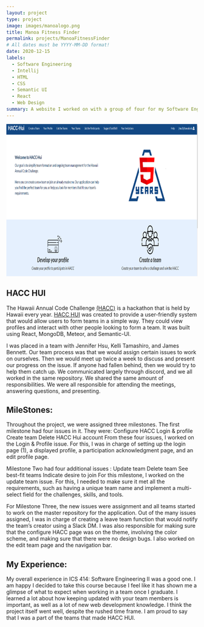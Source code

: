 ```yaml
---
layout: project
type: project
image: images/manoalogo.png
title: Manoa Fitness Finder
permalink: projects/ManoaFitnessFinder
# All dates must be YYYY-MM-DD format!
date: 2020-12-15
labels:
  - Software Engineering
  - Intellij
  - HTML
  - CSS
  - Semantic UI
  - React
  - Web Design
summary: A website I worked on with a group of four for my Software Engineering II class.
---
```


<img class="ui image" src="../images/hacc-landing.png" height="400" width="600" alt="">

## HACC HUI

The Hawaii Annual Code Challenge <a href="https://hacc.hawaii.gov/">(HACC)</a> is a hackathon that is held by Hawaii every year.  <a href="https://hacc-hui.github.io/">HACC HUI</a> was created to provide a user-friendly system that would allow users to form teams in a simple way.  They could view profiles and interact with other people looking to form a team. It was built using React, MongoDB, Meteor, and Semantic-UI.

I was placed in a team with Jennifer Hsu, Kelli Tamashiro, and James Bennett. Our team process was that we would assign certain issues to work on ourselves. Then we would meet up twice a week to discuss and present our progress on the issue. If anyone had fallen behind, then we would try to help them catch up. We communicated largely through discord, and we all worked in the same repository. We shared the same amount of responsibilities. We were all responsible for attending the meetings, answering questions, and presenting. 

## MileStones: 
Throughout the project, we were assigned three milestones. The first milestone had four issues in it. They were:
Configure HACC
Login & profile
Create team
Delete HACC Hui account
	From these four issues, I worked on the Login & Profile issue. For this, I was in charge of setting up the login page (1), a displayed profile, a participation acknowledgment page, and an edit profile page. 

Milestone Two had four  additional issues :
Update team
Delete team
See best-fit teams
Indicate desire to join
For this milestone, I worked on the update team issue. For this, I needed to make sure it met all the requirements, such as having a unique team name and implement a multi-select field for the challenges, skills, and tools. 

For Milestone Three, the new issues were assignment and all teams started to work on the master repository for the application. Out of the many issues assigned, I was in charge of creating a leave team function that would notify the team’s creator using a Slack DM. I was also responsible for making sure that the configure HACC page was on the theme, involving the color scheme, and making sure that there were no design bugs. I also worked on the edit team page and the navigation bar. 

## My Experience:
My overall experience in ICS 414: Software Engineering II was a good one. I am happy I decided to take this course because I feel like it has shown me a glimpse of what to expect when working in a team once I graduate. I learned a lot about how keeping updated with your team members is important, as well as a lot of new web development knowledge. I think the project itself went well, despite the rushed time frame. I am proud to say that I was a part of the teams that made HACC HUI. 

